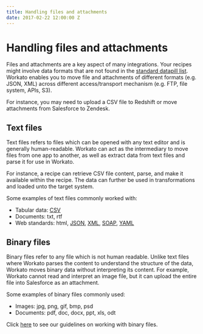 ```yaml
---
title: Handling files and attachments
date: 2017-02-22 12:00:00 Z
---
```

# Handling files and attachments
Files and attachments are a key aspect of many integrations. Your recipes might involve data formats that are not found in the [standard datapill list](/recipes/data-pills-and-mapping.md#data-types). Workato enables you to move file and attachments of different formats (e.g. JSON, XML) across different access/transport mechanism (e.g. FTP, file system, APIs, S3).

For instance, you may need to upload a CSV file to Redshift or move attachments from Salesforce to Zendesk.

## Text files
Text files refers to files which can be opened with any text editor and is generally human-readable. Workato can act as the intermediary to move files from one app to another, as well as extract data from text files and parse it for use in Workato.

For instance, a recipe can retrieve CSV file content, parse, and make it available within the recipe. The data can further be used in transformations and loaded unto the target system.

Some examples of text files commonly worked with:
- Tabular data: [CSV](/features/handling-csv-files.md)
- Documents: txt, rtf
- Web standards: html, [JSON](/features/handling-json.md), [XML](/features/handling-xml.md), [SOAP](/features/handling-soap.md), [YAML](/features/handling-yaml.md)

## Binary files
Binary files refer to any file which is not human readable. Unlike text files where Workato parses the content to understand the structure of the data, Workato moves binary data without interpreting its content. For example, Workato cannot read and interpret an image file, but it can upload the entire file into Salesforce as an attachment.

Some examples of binary files commonly used:
- Images: jpg, png, gif, bmp, psd
- Documents: pdf, doc, docx, ppt, xls, odt

Click [here](/features/handling-binary-files.md) to see our guidelines on working with binary files.
